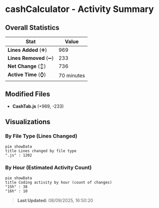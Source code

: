 # cashCalculator - Activity Summary 

## Overall Statistics

| Stat                   | Value                                                             |
| ---------------------- | ----------------------------------------------------------------- |
| **Lines Added** (➕)   | 969                                          |
| **Lines Removed** (➖) | 233                                        |
| **Net Change** (↕)    | 736                |
| **Active Time** (⌚)   | 70 minutes |


## Modified Files
- **CashTab.js** (+969, -233)

## Visualizations

### By File Type (Lines Changed)

```mermaid
pie showData
title Lines changed by file type
".js" : 1202
```

### By Hour (Estimated Activity Count)

```mermaid
pie showData
title Coding activity by hour (count of changes)
"15h" : 38
"16h" : 10
```


> **Last Updated:** 08/09/2025, 16:50:20